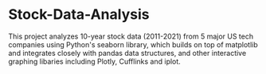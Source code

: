 # Stock-Data-Analysis

This project analyzes 10-year stock data (2011-2021) from 5 major US tech companies using Python's seaborn library, which builds on top of matplotlib and integrates closely with pandas data structures, and other interactive graphing libaries including Plotly, Cufflinks and iplot.
